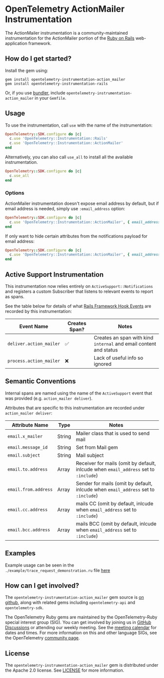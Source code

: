 # OpenTelemetry ActionMailer Instrumentation

The ActionMailer instrumentation is a community-maintained instrumentation for the ActionMailer portion of the [Ruby on Rails][rails-home] web-application framework.

## How do I get started?

Install the gem using:

```
gem install opentelemetry-instrumentation-action_mailer
gem install opentelemetry-instrumentation-rails
```

Or, if you use [bundler][bundler-home], include `opentelemetry-instrumentation-action_mailer` in your `Gemfile`.

## Usage

To use the instrumentation, call `use` with the name of the instrumentation:

```ruby
OpenTelemetry::SDK.configure do |c|
  c.use 'OpenTelemetry::Instrumentation::Rails'
  c.use 'OpenTelemetry::Instrumentation::ActionMailer'
end
```

Alternatively, you can also call `use_all` to install all the available instrumentation.

```ruby
OpenTelemetry::SDK.configure do |c|
  c.use_all
end
```

### Options

ActionMailer instrumentation doesn't expose email address by default, but if email address is needed, simply use `:email_address` option:
```ruby
OpenTelemetry::SDK.configure do |c|
  c.use 'OpenTelemetry::Instrumentation::ActionMailer', { email_address: :include }
end
```

If only want to hide certain attributes from the notifications payload for email address:
```ruby
OpenTelemetry::SDK.configure do |c|
  c.use 'OpenTelemetry::Instrumentation::ActionMailer', { email_address: :include, disallowed_notification_payload_keys: ['email.to.address'] }
end
```


## Active Support Instrumentation

This instrumentation now relies entirely on `ActiveSupport::Notifications` and registers a custom Subscriber that listens to relevant events to report as spans.

See the table below for details of what [Rails Framework Hook Events](https://guides.rubyonrails.org/active_support_instrumentation.html#action-mailer) are recorded by this instrumentation:

| Event Name | Creates Span? | Notes |
| - | - | - |
| `deliver.action_mailer` | :white_check_mark: | Creates an span with kind `internal` and email content and status|
| `process.action_mailer` | :x: | Lack of useful info so ignored |

## Semantic Conventions

Internal spans are named using the name of the `ActiveSupport` event that was provided (e.g. `action_mailer deliver`).

Attributes that are specific to this instrumentation are recorded under `action_mailer deliver`:

| Attribute Name | Type | Notes |
| - | - | - |
| `email.x_mailer` | String | Mailer class that is used to send mail |
| `email.message_id` | String | Set from Mail gem|
| `email.subject` | String | Mail subject |
| `email.to.address` | Array | Receiver for mails (omit by default, inlcude when `email_address` set to `:include`) |
| `email.from.address` | Array | Sender for mails (omit by default, inlcude when `email_address` set to `:include`) |
| `email.cc.address` | Array | mails CC (omit by default, inlcude when `email_address` set to `:include`) |
| `email.bcc.address` | Array | mails BCC (omit by default, inlcude when `email_address` set to `:include`)  |

## Examples

Example usage can be seen in the `./example/trace_request_demonstration.ru` file [here](https://github.com/open-telemetry/opentelemetry-ruby-contrib/blob/main/instrumentation/action_mailer/example/trace_request_demonstration.ru)


## How can I get involved?

The `opentelemetry-instrumentation-action_mailer` gem source is [on github][repo-github], along with related gems including `opentelemetry-api` and `opentelemetry-sdk`.

The OpenTelemetry Ruby gems are maintained by the OpenTelemetry-Ruby special interest group (SIG). You can get involved by joining us in [GitHub Discussions][discussions-url] or attending our weekly meeting. See the [meeting calendar][community-meetings] for dates and times. For more information on this and other language SIGs, see the OpenTelemetry [community page][ruby-sig].

## License

The `opentelemetry-instrumentation-action_mailer` gem is distributed under the Apache 2.0 license. See [LICENSE][license-github] for more information.

[rails-home]: https://github.com/rails/rails
[bundler-home]: https://bundler.io
[repo-github]: https://github.com/open-telemetry/opentelemetry-ruby
[license-github]: https://github.com/open-telemetry/opentelemetry-ruby-contrib/blob/main/LICENSE
[ruby-sig]: https://github.com/open-telemetry/community#ruby-sig
[community-meetings]: https://github.com/open-telemetry/community#community-meetings
[discussions-url]: https://github.com/open-telemetry/opentelemetry-ruby/discussions
